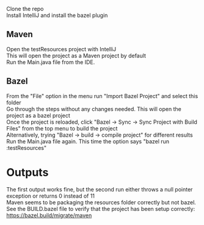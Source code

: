 Clone the repo\
Install IntelliJ and install the bazel plugin

## Maven
Open the testResources project with IntelliJ\
This will open the project as a Maven project by default\
Run the Main.java file from the IDE.

## Bazel
From the "File" option in the menu run "Import Bazel Project" and select this folder\
Go through the steps without any changes needed. This will open the project as a bazel project\
Once the project is reloaded, click "Bazel -> Sync -> Sync Project with Build Files" from the top menu to build the project\
Alternatively, trying "Bazel -> build -> compile project" for different results\
Run the Main.java file again. This time the option says "bazel run :testResources"

# Outputs
The first output works fine, but the second run either throws a null pointer exception or returns 0 instead of 11\
Maven seems to be packaging the resources folder correctly but not bazel.\
See the BUILD.bazel file to verify that the project has been setup correctly: https://bazel.build/migrate/maven
